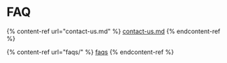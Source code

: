 # FAQ

{% content-ref url="contact-us.md" %}
[contact-us.md](contact-us.md)
{% endcontent-ref %}

{% content-ref url="faqs/" %}
[faqs](faqs/)
{% endcontent-ref %}

